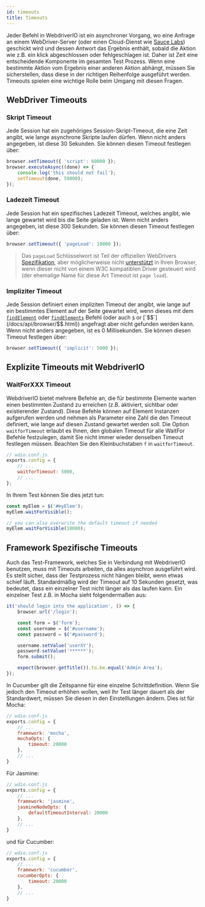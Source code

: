 ```yaml
---
id: timeouts
title: Timeouts
---
```


Jeder Befehl in WebdriverIO ist ein asynchroner Vorgang, wo eine Anfrage an einem WebDriver-Server (oder einen Cloud-Dienst wie [Sauce Labs](https://saucelabs.com/)) geschickt wird und dessen Antwort das Ergebnis enthält, sobald die Aktion wie z.B. ein klick abgeschlossen oder fehlgeschlagen ist. Daher ist Zeit eine entscheidende Komponente im gesamten Test Prozess. Wenn eine bestimmte Aktion vom Ergebnis einer anderen Aktion abhängt, müssen Sie sicherstellen, dass diese in der richtigen Reihenfolge ausgeführt werden. Timeouts spielen eine wichtige Rolle beim Umgang mit diesen Fragen.

## WebDriver Timeouts

### Skript Timeout

Jede Session hat ein zugehöriges Session-Skript-Timeout, die eine Zeit angibt, wie lange asynchrone Skripte laufen dürfen. Wenn nicht anders angegeben, ist diese 30 Sekunden. Sie können diesen Timeout festlegen über:

```js
browser.setTimeout({ 'script': 60000 });
browser.executeAsync((done) => {
    console.log('this should not fail');
    setTimeout(done, 59000);
});
```

### Ladezeit Timeout

Jede Session hat ein spezifisches Ladezeit Timeout, welches angibt, wie lange gewartet wird bis die Seite geladen ist. Wenn nicht anders angegeben, ist diese 300 Sekunden. Sie können diesen Timeout festlegen über:

```js
browser.setTimeout({ 'pageLoad': 10000 });
```

> Das `pageLoad` Schlüsselwort ist Teil der offiziellen WebDrivers [Spezifikation](https://www.w3.org/TR/webdriver/#set-timeouts), aber möglicherweise nicht [unterstützt](https://github.com/seleniumhq/selenium-google-code-issue-archive/issues/687) in Ihren Browser, wenn dieser nicht von einem W3C kompatiblen Driver gesteuert wird (der ehemalige Name für diese Art Timeout ist `page load`).

### Impliziter Timeout

Jede Session definiert einen impliziten Timeout der angibt, wie lange auf ein bestimmtes Element auf der Seite gewartet wird, wenn dieses mit dem [`findElement`](/docs/api/webdriver.html#findelement) oder [`findElements`](/docs/api/webdriver.html#findelements) Befehl (oder auch [`$`](/docs/api/browser/$.html) or [`$$`](/docs/api/browser/$$.html)) angefragt aber nicht gefunden werden kann. Wenn nicht anders angegeben, ist es 0 Millisekunden. Sie können diesen Timeout festlegen über:

```js
browser.setTimeout({ 'implicit': 5000 });
```

## Explizite Timeouts mit WebdriverIO

### WaitForXXX Timeout

WebdriverIO bietet mehrere Befehle an, die für bestimmte Elemente warten einen bestimmten Zustand zu erreichen (z.B. aktiviert, sichtbar oder existierender Zustand). Diese Befehle können auf Element Instanzen aufgerufen werden und nehmen als Parameter eine Zahl die den Timeout definiert, wie lange auf diesen Zustand gewartet werden soll. Die Option `waitforTimeout` erlaubt es Ihnen, den globalen Timeout für alle WaitFor Befehle festzulegen, damit Sie nicht immer wieder denselben Timeout festlegen müssen. Beachten Sie den Kleinbuchstaben `f` in `waitforTimeout`.

```js
// wdio.conf.js
exports.config = {
    // ...
    waitforTimeout: 5000,
    // ...
};
```

In Ihrem Test können Sie dies jetzt tun:

```js
const myElem = $('#myElem');
myElem.waitForVisible();

// you can also overwrite the default timeout if needed
myElem.waitForVisible(10000);
```

## Framework Spezifische Timeouts

Auch das Test-Framework, welches Sie in Verbindung mit WebdriverIO benutzen, muss mit Timeouts arbeiten, da alles asynchron ausgeführt wird. Es stellt sicher, dass der Testprozess nicht hängen bleibt, wenn etwas schief läuft. Standardmäßig wird der Timeout auf 10 Sekunden gesetzt, was bedeutet, dass ein einzelner Test nicht länger als das laufen kann. Ein einzelner Test z.B. in Mocha sieht folgendermaßen aus:

```js
it('should login into the application', () => {
    browser.url('/login');

    const form = $('form');
    const username = $('#username');
    const password = $('#password');

    username.setValue('userXY');
    password.setValue('******');
    form.submit();

    expect(browser.getTitle()).to.be.equal('Admin Area');
});
```

In Cucumber gilt die Zeitspanne für eine einzelne Schrittdefinition. Wenn Sie jedoch den Timeout erhöhen wollen, weil Ihr Test länger dauert als der Standardwert, müssen Sie diesen in den Einstelllungen ändern. Dies ist für Mocha:

```js
// wdio.conf.js
exports.config = {
    // ...
    framework: 'mocha',
    mochaOpts: {
        timeout: 20000
    },
    // ...
}
```

Für Jasmine:

```js
// wdio.conf.js
exports.config = {
    // ...
    framework: 'jasmine',
    jasmineNodeOpts: {
        defaultTimeoutInterval: 20000
    },
    // ...
}
```

und für Cucumber:

```js
// wdio.conf.js
exports.config = {
    // ...
    framework: 'cucumber',
    cucumberOpts: {
        timeout: 20000
    },
    // ...
}
```
